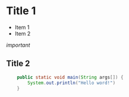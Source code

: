 # Title 1

- Item 1
- Item 2

_important_

## Title 2

```java
    public static void main(String args[]) {
        System.out.println("Hello word!")
    }
```
